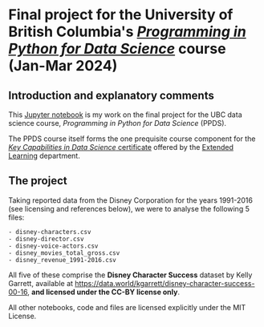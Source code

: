 # Final project for the University of British Columbia's [*Programming in Python for Data Science*](https://prog-learn.mds.ubc.ca/en) course (Jan-Mar 2024)

## Introduction and explanatory comments
This [Jupyter notebook](https://jupyter.org) is my work on the final project for the UBC data science course, *Programming in Python for Data Science* (PPDS).

The PPDS course itself forms the one prequisite course component for the [*Key Capabilities in Data Science* certificate](https://extendedlearning.ubc.ca/programs-credentials/key-capabilities-data-science-certificate) offered by the [Extended Learning](https://extendedlearning.ubc.ca/) department.

## The project
Taking reported data from the Disney Corporation for the years 1991-2016 (see licensing and references below), we were to analyse the following 5 files:

```
- disney-characters.csv
- disney-director.csv
- disney-voice-actors.csv
- disney_movies_total_gross.csv
- disney_revenue_1991-2016.csv
```

All five of these comprise the **Disney Character Success** dataset by Kelly Garrett, available at https://data.world/kgarrett/disney-character-success-00-16, **and licensed under the CC-BY license only**.

All other notebooks, code and files are licensed explicitly under the MIT License.